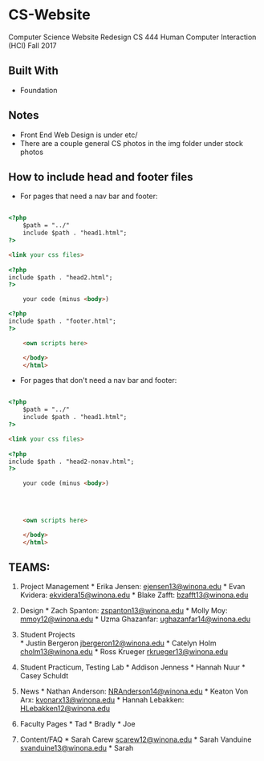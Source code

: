 
# CS-Website
Computer Science Website Redesign
CS 444 Human Computer Interaction (HCI)
Fall 2017

## Built With
 * Foundation

## Notes
 * Front End Web Design is under etc/
 * There are a couple general CS photos in the img folder under stock photos
 
## How to include head and footer files

 * For pages that need a nav bar and footer:

```html

<?php 
    $path = "../"
    include $path . "head1.html";
?>

<link your css files>
        
<?php 
include $path . "head2.html"; 
?>

    your code (minus <body>)

<?php 
include $path . "footer.html";
?>

    <own scripts here>

    </body>
    </html>

```

 * For pages that  don't need a nav bar and footer:

```html

<?php 
    $path = "../"
    include $path . "head1.html";
?>

<link your css files>
        
<?php 
include $path . "head2-nonav.html"; 
?>

    your code (minus <body>)
    
    
    

    <own scripts here>

    </body>
    </html>

```


## TEAMS:

  1. Project Management
	* Erika Jensen: ejensen13@winona.edu
	* Evan Kvidera: ekvidera15@winona.edu
	* Blake Zafft: bzafft13@winona.edu

  2. Design
	* Zach Spanton: zspanton13@winona.edu
	* Molly Moy: mmoy12@winona.edu
	* Uzma Ghazanfar: ughazanfar14@winona.edu

  3. Student Projects  
	* Justin Bergeron jbergeron12@winona.edu 
	* Catelyn Holm cholm13@winona.edu
	* Ross Krueger rkrueger13@winona.edu

  4. Student Practicum, Testing Lab
	* Addison Jenness
	* Hannah Nuur
	* Casey Schuldt

  5. News
	* Nathan Anderson: NRAnderson14@winona.edu
	* Keaton Von Arx: kvonarx13@winona.edu
	* Hannah Lebakken: HLebakken12@winona.edu
  
  6. Faculty Pages
  	* Tad
	* Bradly
	* Joe
  
  7. Content/FAQ
	* Sarah Carew scarew12@winona.edu
	* Sarah Vanduine svanduine13@winona.edu
	* Sarah


